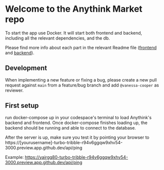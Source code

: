 # Welcome to the Anythink Market repo

To start the app use Docker. It will start both frontend and backend, including all the relevant dependencies, and the db.

Please find more info about each part in the relevant Readme file ([frontend](frontend/readme.md) and [backend](backend/README.md)).

## Development

When implementing a new feature or fixing a bug, please create a new pull request against `main` from a feature/bug branch and add `@vanessa-cooper` as reviewer.

## First setup

run docker-compose up in your codespace's terminal to load Anythink's backend and frontend.
Once docker-compose finishes loading up, the backend should be running and able to connect to the database.

After the server is up, make sure you test it by pointing your browser to
https://[yourusername]-turbo-tribble-r94v6ggqw9xhv54-3000.preview.app.github.dev/api/ping

Example:
https://yairgg80-turbo-tribble-r94v6ggqw9xhv54-3000.preview.app.github.dev/api/ping